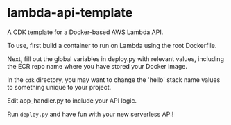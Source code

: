 # lambda-api-template
A CDK template for a Docker-based AWS Lambda API.

To use, first build a container to run on Lambda using the root Dockerfile.

Next, fill out the global variables in deploy.py with relevant values, including the ECR repo name where you have stored your Docker image.

In the `cdk` directory, you may want to change the 'hello' stack name values to something unique to your project.

Edit app_handler.py to include your API logic.

Run `deploy.py` and have fun with your new serverless API!


